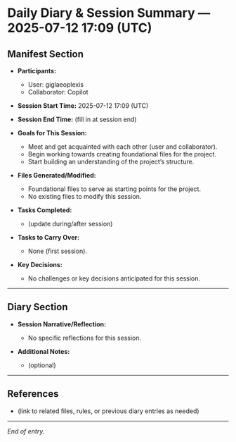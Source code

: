 # Daily Diary & Session Summary — 2025-07-12 17:09 (UTC)

## Manifest Section

- **Participants:**  
  - User: giglaeoplexis  
  - Collaborator: Copilot

- **Session Start Time:** 2025-07-12 17:09 (UTC)
- **Session End Time:** (fill in at session end)

- **Goals for This Session:**
  - Meet and get acquainted with each other (user and collaborator).
  - Begin working towards creating foundational files for the project.
  - Start building an understanding of the project’s structure.

- **Files Generated/Modified:**
  - Foundational files to serve as starting points for the project.  
  - No existing files to modify this session.

- **Tasks Completed:**
  - (update during/after session)

- **Tasks to Carry Over:**
  - None (first session).

- **Key Decisions:**
  - No challenges or key decisions anticipated for this session.

---

## Diary Section

- **Session Narrative/Reflection:**
  - No specific reflections for this session.

- **Additional Notes:**
  - (optional)

---

## References

- (link to related files, rules, or previous diary entries as needed)

---

*End of entry.*